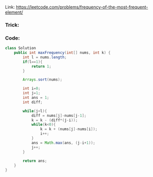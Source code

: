 Link: https://leetcode.com/problems/frequency-of-the-most-frequent-element/ 

### Trick:


### Code:
```java
class Solution 
    public int maxFrequency(int[] nums, int k) {
        int l = nums.length;
        if(l==1){
            return 1;
        }

        Arrays.sort(nums);

        int i=0;
        int j=1;    
        int ans = 1;
        int diff;

        while(j<l){
            diff = nums[j]-nums[j-1];
            k = k - (diff*(j-i));            
            while(k<0){
                k = k + (nums[j]-nums[i]);
                i++;
            }
            ans = Math.max(ans, (j-i+1));
            j++;
        }
        
        return ans;
    }
}
```